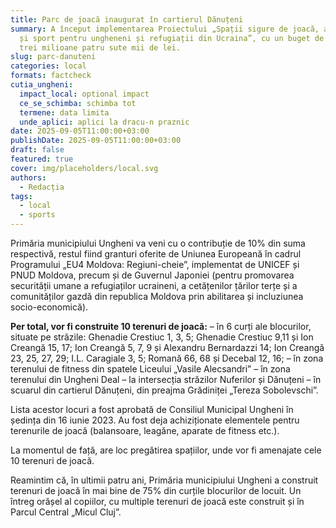 ```yaml
---
title: Parc de joacă inaugurat în cartierul Dănuțeni
summary: A început implementarea Proiectului „Spații sigure de joacă, agrement
  și sport pentru ungheneni și refugiații din Ucraina”, cu un buget de circa
  trei milioane patru sute mii de lei.
slug: parc-danuteni
categories: local
formats: factcheck
cutia_ungheni:
  impact_local: optional impact
  ce_se_schimba: schimba tot
  termene: data limita
  unde_aplici: aplici la dracu-n praznic
date: 2025-09-05T11:00:00+03:00
publishDate: 2025-09-05T11:00:00+03:00
draft: false
featured: true
cover: img/placeholders/local.svg
authors:
  - Redacția
tags:
  - local
  - sports
---
```

Primăria municipiului Ungheni va veni cu o contribuție de 10% din suma respectivă, restul fiind granturi oferite de Uniunea Europeană în cadrul Programului „EU4 Moldova: Regiuni-cheie”, implementat de UNICEF și PNUD Moldova, precum și de Guvernul Japoniei (pentru promovarea securității umane a refugiaților ucraineni, a cetățenilor țărilor terțe și a comunităților gazdă din republica Moldova prin abilitarea și incluziunea socio-economică).

**Per total, vor fi construite 10 terenuri de joacă:**
– în 6 curți ale blocurilor, situate pe străzile: Ghenadie Crestiuc 1, 3, 5; Ghenadie Crestiuc 9,11 și Ion Creangă 15, 17; Ion Creangă 5, 7, 9 și Alexandru Bernardazzi 14; Ion Creangă 23, 25, 27, 29; I.L. Caragiale 3, 5; Romană 66, 68 și Decebal 12, 16;
– în zona terenului de fitness din spatele Liceului „Vasile Alecsandri”
– în zona terenului din Ungheni Deal
– la intersecția străzilor Nuferilor și Dănuțeni
– în scuarul din cartierul Dănuțeni, din preajma Grădiniței „Tereza Sobolevschi”.

Lista acestor locuri a fost aprobată de Consiliul Municipal Ungheni în ședința din 16 iunie 2023. Au fost deja achiziționate elementele pentru terenurile de joacă (balansoare, leagăne, aparate de fitness etc.).

La momentul de față, are loc pregătirea spațiilor, unde vor fi amenajate cele 10 terenuri de joacă.

Reamintim că, în ultimii patru ani, Primăria municipiului Ungheni a construit terenuri de joacă în mai bine de 75% din curțile blocurilor de locuit. Un întreg orășel al copiilor, cu multiple terenuri de joacă este construit și în Parcul Central „Micul Cluj”.
